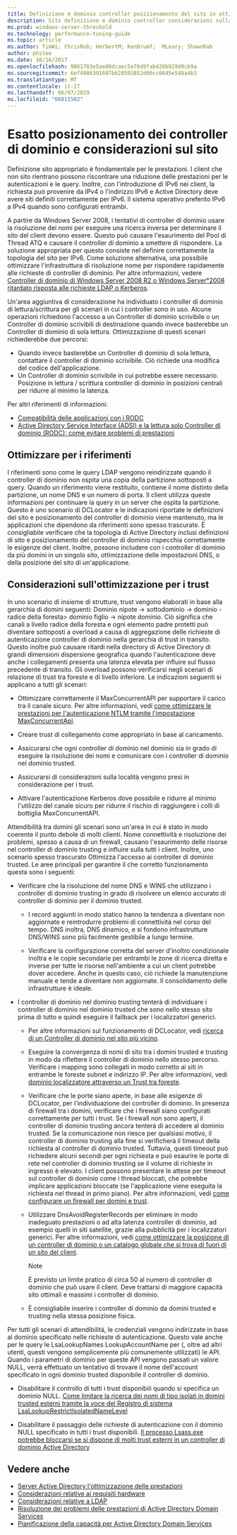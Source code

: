 ```yaml
---
title: Definizione e dominio controller posizionamento del sito in ottimizzazione delle prestazioni di ADDS
description: Sito definizione e dominio controller considerazioni sulla selezione host nell'ottimizzazione delle prestazioni di Active Directory.
ms.prod: windows-server-threshold
ms.technology: performance-tuning-guide
ms.topic: article
ms.author: TimWi; ChrisRob; HerbertM; KenBrumf;  MLeary; ShawnRab
author: phstee
ms.date: 10/16/2017
ms.openlocfilehash: 9861703e5ae88dcaec5e76d9fab426b928d0cb9a
ms.sourcegitcommit: 6ef4986391607bb28593852d06cc6645e548a4b3
ms.translationtype: MT
ms.contentlocale: it-IT
ms.lasthandoff: 06/07/2019
ms.locfileid: "66811502"
---
```

# <a name="proper-placement-of-domain-controllers-and-site-considerations"></a>Esatto posizionamento dei controller di dominio e considerazioni sul sito

Definizione sito appropriato è fondamentale per le prestazioni. I client che non sito rientrano possono riscontrare una riduzione delle prestazioni per le autenticazioni e le query. Inoltre, con l'introduzione di IPv6 nei client, la richiesta può provenire da IPv4 o l'indirizzo IPv6 e Active Directory deve avere siti definiti correttamente per IPv6. Il sistema operativo preferito IPv6 a IPv4 quando sono configurati entrambi.

A partire da Windows Server 2008, i tentativi di controller di dominio usare la risoluzione dei nomi per eseguire una ricerca inversa per determinare il sito del client devono essere. Questo può causare l'esaurimento del Pool di Thread ATQ e causare il controller di dominio a smettere di rispondere. La soluzione appropriata per questo consiste nel definire correttamente la topologia del sito per IPv6. Come soluzione alternativa, una possibile ottimizzare l'infrastruttura di risoluzione nome per rispondere rapidamente alle richieste di controller di dominio. Per altre informazioni, vedere [Controller di dominio di Windows Server 2008 R2 o Windows Server°2008 ritardato risposta alle richieste LDAP o Kerberos](https://support.microsoft.com/kb/2668820).

Un'area aggiuntiva di considerazione ha individuato i controller di dominio di lettura/scrittura per gli scenari in cui i controller sono in uso.  Alcune operazioni richiedono l'accesso a un Controller di dominio scrivibile o un Controller di dominio scrivibili di destinazione quando invece basterebbe un Controller di dominio di sola lettura.  Ottimizzazione di questi scenari richiederebbe due percorsi:
-   Quando invece basterebbe un Controller di dominio di sola lettura, contattare il controller di dominio scrivibile.  Ciò richiede una modifica del codice dell'applicazione.
-   Un Controller di dominio scrivibile in cui potrebbe essere necessario.  Posizione in lettura / scrittura controller di dominio in posizioni centrali per ridurre al minimo la latenza.

Per altri riferimenti di informazioni:
-   [Compatibilità delle applicazioni con i RODC](https://technet.microsoft.com/library/cc772597.aspx)
-   [Active Directory Service Interface (ADSI) e la lettura solo Controller di dominio (RODC): come evitare problemi di prestazioni](https://blogs.technet.microsoft.com/fieldcoding/2012/06/24/active-directory-service-interface-adsi-and-the-read-only-domain-controller-rodc-avoiding-performance-issues/)

## <a name="optimize-for-referrals"></a>Ottimizzare per i riferimenti

I riferimenti sono come le query LDAP vengono reindirizzate quando il controller di dominio non ospita una copia della partizione sottoposti a query. Quando un riferimento viene restituito, contiene il nome distinto della partizione, un nome DNS e un numero di porta. Il client utilizza queste informazioni per continuare la query in un server che ospita la partizione. Questo è uno scenario di DCLocator e le indicazioni riportate le definizioni del sito e posizionamento del controller di dominio viene mantenuto, ma le applicazioni che dipendono da riferimenti sono spesso trascurate. È consigliabile verificare che la topologia di Active Directory inclusi definizioni di sito e posizionamento del controller di dominio rispecchia correttamente le esigenze del client. Inoltre, possono includere con i controller di dominio da più domini in un singolo sito, ottimizzazione delle impostazioni DNS, o della posizione del sito di un'applicazione.

## <a name="optimization-considerations-for-trusts"></a>Considerazioni sull'ottimizzazione per i trust

In uno scenario di insieme di strutture, trust vengono elaborati in base alla gerarchia di domini seguenti: Dominio nipote -&gt; sottodominio -&gt; dominio - radice della foresta&gt; dominio figlio -&gt; nipote dominio. Ciò significa che canali a livello radice della foresta e ogni elemento padre protetti può diventare sottoposti a overload a causa di aggregazione delle richieste di autenticazione controller di dominio nella gerarchia di trust in transito. Questo inoltre può causare ritardi nella directory di Active Directory di grandi dimensioni dispersione geografica quando l'autenticazione deve anche i collegamenti presenta una latenza elevata per influire sul flusso precedente di transito. Gli overload possono verificarsi negli scenari di relazione di trust tra foreste e di livello inferiore. Le indicazioni seguenti si applicano a tutti gli scenari:

-   Ottimizzare correttamente il MaxConcurrentAPI per supportare il carico tra il canale sicuro. Per altre informazioni, vedi [come ottimizzare le prestazioni per l'autenticazione NTLM tramite l'impostazione MaxConcurrentApi](https://support.microsoft.com/kb/2688798/EN-US).

-   Creare trust di collegamento come appropriato in base al caricamento.

-   Assicurarsi che ogni controller di dominio nel dominio sia in grado di eseguire la risoluzione dei nomi e comunicare con i controller di dominio nel dominio trusted.

-   Assicurarsi di considerazioni sulla località vengono presi in considerazione per i trust.

-   Attivare l'autenticazione Kerberos dove possibile e ridurre al minimo l'utilizzo del canale sicuro per ridurre il rischio di raggiungere i colli di bottiglia MaxConcurrentAPI.

Attendibilità tra domini gli scenari sono un'area in cui è stato in modo coerente il punto debole di molti clienti. Nome connettività e risoluzione dei problemi, spesso a causa di un firewall, causano l'esaurimento delle risorse nel controller di dominio trusting e influire sulla tutti i client. Inoltre, uno scenario spesso trascurato Ottimizza l'accesso ai controller di dominio trusted. Le aree principali per garantire il che corretto funzionamento questa sono i seguenti:

-   Verificare che la risoluzione del nome DNS e WINS che utilizzano i controller di dominio trusting in grado di risolvere un elenco accurato di controller di dominio per il dominio trusted.

    -   I record aggiunti in modo statico hanno la tendenza a diventare non aggiornate e reintrodurre problemi di connettività nel corso del tempo. DNS inoltra, DNS dinamico, e si fondono infrastrutture DNS/WINS sono più facilmente gestibile a lungo termine.

    -   Verificare la configurazione corretta del server d'inoltro condizionale inoltra e le copie secondarie per entrambi le zone di ricerca diretta e inverse per tutte le risorse nell'ambiente a cui un client potrebbe dover accedere. Anche in questo caso, ciò richiede la manutenzione manuale e tende a diventare non aggiornate. Il consolidamento delle infrastrutture è ideale.

-   I controller di dominio nel dominio trusting tenterà di individuare i controller di dominio nel dominio trusted che sono nello stesso sito prima di tutto e quindi eseguire il failback per i localizzatori generici.

    -   Per altre informazioni sul funzionamento di DCLocator, vedi [ricerca di un Controller di dominio nel sito più vicino](https://technet.microsoft.com/library/cc978016.aspx).

    -   Eseguire la convergenza di nomi di sito tra i domini trusted e trusting in modo da riflettere il controller di dominio nello stesso percorso. Verificare i mapping sono collegati in modo corretto ai siti in entrambe le foreste subnet e indirizzo IP. Per altre informazioni, vedi [dominio localizzatore attraverso un Trust tra foreste](http://blogs.technet.com/b/askds/archive/2008/09/24/domain-locator-across-a-forest-trust.aspx).

    -   Verificare che le porte siano aperte, in base alle esigenze di DCLocator, per l'individuazione dei controller di dominio. In presenza di firewall tra i domini, verificare che i firewall siano configurati correttamente per tutti i trust. Se i firewall non sono aperti, il controller di dominio trusting ancora tenterà di accedere al dominio trusted. Se la comunicazione non riesce per qualsiasi motivo, il controller di dominio trusting alla fine si verificherà il timeout della richiesta al controller di dominio trusted. Tuttavia, questi timeout può richiedere alcuni secondi per ogni richiesta e può esaurire le porte di rete nel controller di dominio trusting se il volume di richieste in ingresso è elevato. I client possono presentare le attese per timeout sul controller di dominio come i thread bloccati, che potrebbe implicare applicazioni bloccate (se l'applicazione viene eseguita la richiesta nel thread in primo piano). Per altre informazioni, vedi [come configurare un firewall per domini e trust](https://support.microsoft.com/kb/179442).

    -   Utilizzare DnsAvoidRegisterRecords per eliminare in modo inadeguato prestazioni o ad alta latenza controller di dominio, ad esempio quelli in siti satellite, grazie alla pubblicità per i localizzatori generici. Per altre informazioni, vedi [come ottimizzare la posizione di un controller di dominio o un catalogo globale che si trova di fuori di un sito del client](https://support.microsoft.com/kb/306602).

        > [!NOTE]
        > È previsto un limite pratico di circa 50 al numero di controller di dominio che può usare il client. Deve trattarsi di maggiore capacità sito ottimali e massimi i controller di dominio.

    
    -  È consigliabile inserire i controller di dominio da domini trusted e trusting nella stessa posizione fisica.

Per tutti gli scenari di attendibilità, le credenziali vengono indirizzate in base al dominio specificato nelle richieste di autenticazione. Questo vale anche per le query le LsaLookupNames LookupAccountName per (, oltre ad altri utenti, questi vengono semplicemente più comunemente utilizzati) le API. Quando i parametri di dominio per queste API vengono passati un valore NULL, verrà effettuato un tentativo di trovare il nome dell'account specificato in ogni dominio trusted disponibile il controller di dominio.

-   Disabilitare il controllo di tutti i trust disponibili quando si specifica un dominio NULL. [Come limitare la ricerca dei nomi di tipo isolati in domini trusted esterni tramite la voce del Registro di sistema LsaLookupRestrictIsolatedNameLevel](https://support.microsoft.com/kb/818024)

-   Disabilitare il passaggio delle richieste di autenticazione con il dominio NULL specificato in tutti i trust disponibili. [Il processo Lsass.exe potrebbe bloccarsi se si dispone di molti trust esterni in un controller di dominio Active Directory](https://support.microsoft.com/kb/923241/EN-US)

## <a name="see-also"></a>Vedere anche
- [Server Active Directory l'ottimizzazione delle prestazioni](index.md)
- [Considerazioni relative ai requisiti hardware](hardware-considerations.md)
- [Considerazioni relative a LDAP](ldap-considerations.md)
- [Risoluzione dei problemi delle prestazioni di Active Directory Domain Services](troubleshoot.md) 
- [Pianificazione della capacità per Active Directory Domain Services](https://go.microsoft.com/fwlink/?LinkId=324566)